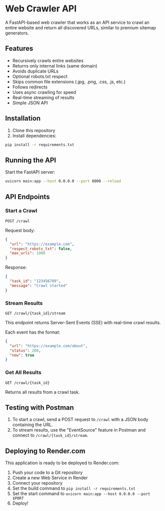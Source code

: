 # Web Crawler API

A FastAPI-based web crawler that works as an API service to crawl an entire website and return all discovered URLs, similar to premium sitemap generators.

## Features

- Recursively crawls entire websites
- Returns only internal links (same domain)
- Avoids duplicate URLs
- Optional robots.txt respect
- Skips common file extensions (.jpg, .png, .css, .js, etc.)
- Follows redirects
- Uses async crawling for speed
- Real-time streaming of results
- Simple JSON API

## Installation

1. Clone this repository
2. Install dependencies:

```bash
pip install -r requirements.txt
```

## Running the API

Start the FastAPI server:

```bash
uvicorn main:app --host 0.0.0.0 --port 8000 --reload
```

## API Endpoints

### Start a Crawl

`POST /crawl`

Request body:

```json
{
  "url": "https://example.com",
  "respect_robots_txt": false,
  "max_urls": 1000
}
```

Response:

```json
{
  "task_id": "123456789",
  "message": "Crawl started"
}
```

### Stream Results

`GET /crawl/{task_id}/stream`

This endpoint returns Server-Sent Events (SSE) with real-time crawl results.

Each event has the format:

```json
{
  "url": "https://example.com/about",
  "status": 200,
  "new": true
}
```

### Get All Results

`GET /crawl/{task_id}`

Returns all results from a crawl task.

## Testing with Postman

1. To start a crawl, send a POST request to `/crawl` with a JSON body containing the URL.
2. To stream results, use the "EventSource" feature in Postman and connect to `/crawl/{task_id}/stream`.

## Deploying to Render.com

This application is ready to be deployed to Render.com:

1. Push your code to a Git repository
2. Create a new Web Service in Render
3. Connect your repository
4. Set the build command to `pip install -r requirements.txt`
5. Set the start command to `uvicorn main:app --host 0.0.0.0 --port $PORT`
6. Deploy! 